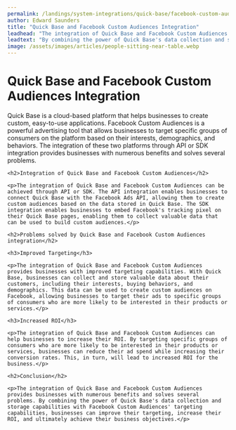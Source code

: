 ```yaml
---
permalink: /landings/system-integrations/quick-base/facebook-custom-audiences
author: Edward Saunders
title: "Quick Base and Facebook Custom Audiences Integration"
leadhead: "The integration of Quick Base and Facebook Custom Audiences provides businesses with numerous benefits and solves several problems"
leadtext: "By combining the power of Quick Base's data collection and storage capabilities with Facebook Custom Audiences' targeting capabilities, businesses can improve their targeting, increase their ROI, and ultimately achieve their business objectives."
image: /assets/images/articles/people-sitting-near-table.webp
---
```

<div class="arttext">	<h1>Quick Base and Facebook Custom Audiences Integration</h1>
	<p>Quick Base is a cloud-based platform that helps businesses to create custom, easy-to-use applications. Facebook Custom Audiences is a powerful advertising tool that allows businesses to target specific groups of consumers on the platform based on their interests, demographics, and behaviors. The integration of these two platforms through API or SDK integration provides businesses with numerous benefits and solves several problems.</p>

	<h2>Integration of Quick Base and Facebook Custom Audiences</h2>

	<p>The integration of Quick Base and Facebook Custom Audiences can be achieved through API or SDK. The API integration enables businesses to connect Quick Base with the Facebook Ads API, allowing them to create custom audiences based on the data stored in Quick Base. The SDK integration enables businesses to embed Facebook's tracking pixel on their Quick Base pages, enabling them to collect valuable data that can be used to build custom audiences.</p>

	<h2>Problems solved by Quick Base and Facebook Custom Audiences integration</h2>

	<h3>Improved Targeting</h3>

	<p>The integration of Quick Base and Facebook Custom Audiences provides businesses with improved targeting capabilities. With Quick Base, businesses can collect and store valuable data about their customers, including their interests, buying behaviors, and demographics. This data can be used to create custom audiences on Facebook, allowing businesses to target their ads to specific groups of consumers who are more likely to be interested in their products or services.</p>

	<h3>Increased ROI</h3>

	<p>The integration of Quick Base and Facebook Custom Audiences can help businesses to increase their ROI. By targeting specific groups of consumers who are more likely to be interested in their products or services, businesses can reduce their ad spend while increasing their conversion rates. This, in turn, will lead to increased ROI for the business.</p>

	<h2>Conclusion</h2>

	<p>The integration of Quick Base and Facebook Custom Audiences provides businesses with numerous benefits and solves several problems. By combining the power of Quick Base's data collection and storage capabilities with Facebook Custom Audiences' targeting capabilities, businesses can improve their targeting, increase their ROI, and ultimately achieve their business objectives.</p>

</div>